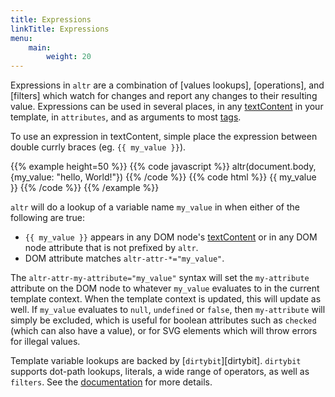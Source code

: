 ```yaml
---
title: Expressions
linkTitle: Expressions
menu:
    main:
        weight: 20
---
```


Expressions in `altr` are a combination of [values lookups], [operations], and
[filters] which watch for changes and report any changes to their resulting
value. Expressions can be used in several places, in any [textContent] in your
template, in `attributes`, and as arguments to most [tags].

To use an expression in textContent, simple place the expression between double
currly braces (eg. `{{ my_value }}`).

{{% example height=50 %}}
{{% code javascript %}}
altr(document.body, {my_value: "hello, World!"})
{{% /code %}}
{{% code html %}}
{{ my_value }}
{{% /code %}}
{{% /example %}}


`altr` will do a lookup of a variable name `my_value` in when either of the
following are true:
  - `{{ my_value }}` appears in any DOM node's [textContent] or
    in any DOM node attribute that is not prefixed by `altr`.
  - DOM attribute matches `altr-attr-*="my_value"`.

The `altr-attr-my-attribute="my_value"` syntax will set the `my-attribute`
attribute on the DOM node to whatever `my_value` evaluates to in the current
template context. When the template context is updated, this will update as
well. If `my_value` evaluates to `null`, `undefined` or `false`, then
`my-attribute` will simply be excluded, which is useful for boolean attributes
such as `checked` (which can also have a value), or for SVG elements which will
throw errors for illegal values.

Template variable lookups are backed by [`dirtybit`][dirtybit].
`dirtybit` supports dot-path lookups, literals, a wide range of
operators, as well as `filters`. See the
[documentation](https://github.com/hayes/dirtybit/blob/master/README.md)
for more details.

[textContent]: https://developer.mozilla.org/en-US/docs/Web/API/Node.textContent
[tags]: /tags
